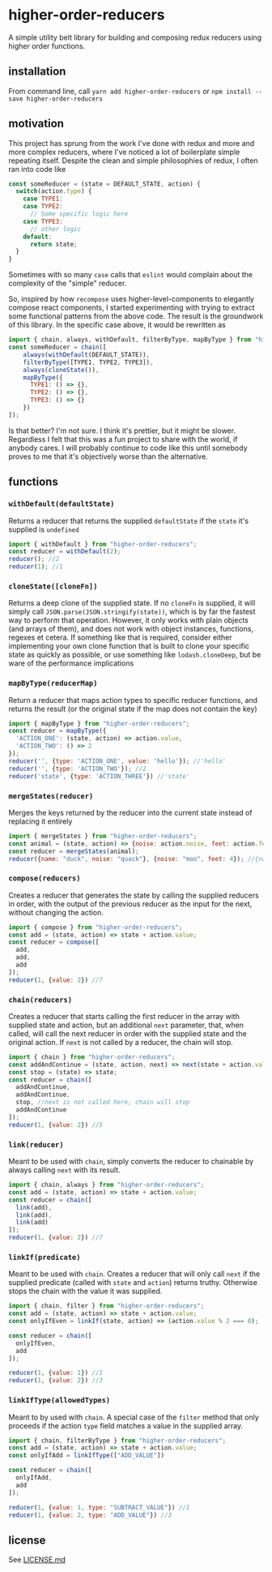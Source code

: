 # higher-order-reducers

A simple utility belt library for building and composing redux reducers using higher order functions.

## installation

From command line, call `yarn add higher-order-reducers` or `npm install --save higher-order-reducers`

## motivation

This project has sprung from the work I've done with redux and more and more complex reducers, where
I've noticed a lot of boilerplate simple repeating itself. Despite the clean and simple philosophies
of redux, I often ran into code like

```js
const someReducer = (state = DEFAULT_STATE, action) {
  switch(action.type) {
    case TYPE1:
    case TYPE2:
      // Some specific logic here
    case TYPE3:
      // other logic
    default:
      return state;
  }
}
```
Sometimes with so many `case` calls that `eslint` would complain about the complexity of the "simple"
reducer.

So, inspired by how `recompose` uses higher-level-components to elegantly compose react components,
I started experimenting with trying to extract some functional patterns from the above code. The result
is the groundwork of this library. In the specific case above, it would be rewritten as

```js
import { chain, always, withDefault, filterByType, mapByType } from "higher-order-reducers";
const someReducer = chain([
    always(withDefault(DEFAULT_STATE)),
    filterByType([TYPE1, TYPE2, TYPE3]),
    always(cloneState()),
    mapByType({
      TYPE1: () => {},
      TYPE2: () => {},
      TYPE3: () => {}
    })
]);
```

Is that better? I'm not sure. I think it's prettier, but it might be slower. Regardless I felt that
this was a fun project to share with the world, if anybody cares. I will probably continue to code
like this until somebody proves to me that it's objectively worse than the alternative.

## functions

### `withDefault(defaultState)`
Returns a reducer that returns the supplied `defaultState` if the `state` it's supplied is `undefined`

```js
import { withDefault } from "higher-order-reducers";
const reducer = withDefault(2);
reducer(); //2
reducer(1); //1
```

### `cloneState([cloneFn])`
Returns a deep clone of the supplied state. If no `cloneFn` is supplied, it will simply call
`JSON.parse(JSON.stringify(state))`, which is by far the fastest way to perform that operation.
However, it only works with plain objects (and arrays of them), and does not work with object instances,
functions, regexes et cetera. If something like that is required, consider either implementing your own
clone function that is built to clone your specific state as quickly as possible, or use something
like `lodash.cloneDeep`, but be ware of the performance implications

### `mapByType(reducerMap)`
Return a reducer that maps action types to specific reducer functions, and returns the result
(or the original state if the map does not contain the key)

```js
import { mapByType } from "higher-order-reducers";
const reducer = mapByType({
  'ACTION_ONE': (state, action) => action.value,
  'ACTION_TWO': () => 2
});
reducer('', {type: 'ACTION_ONE', value: 'hello'}); //'hello'
reducer('', {type: 'ACTION_TWO'}); //2
reducer('state', {type: 'ACTION_THREE'}) //'state'
```

### `mergeStates(reducer)`
Merges the keys returned by the reducer into the current state instead of replacing it entirely

```js
import { mergeStates } from "higher-order-reducers";
const animal = (state, action) => {noise: action.noise, feet: action.feet};
const reducer = mergeStates(animal);
reducer({name: "duck", noise: "quack"}, {noise: "moo", feet: 4}); //{name: "duck", noise: "moo", feet: 4}
```

### `compose(reducers)`
Creates a reducer that generates the state by calling the supplied reducers in order, with the output of the previous reducer as the input for the next, without changing the action.

```js
import { compose } from "higher-order-reducers";
const add = (state, action) => state + action.value;
const reducer = compose([
  add,
  add,
  add
]);
reducer(1, {value: 2}) //7
```

### `chain(reducers)`
Creates a reducer that starts calling the first reducer in the array with supplied state and action, but an additional `next` parameter, that, when called, will call the next reducer in order with the supplied state and the original action. If `next` is not called by a reducer, the chain will stop.

```js
import { chain } from "higher-order-reducers";
const addAndContinue = (state, action, next) => next(state + action.value);
const stop = (state) => state;
const reducer = chain([
  addAndContinue,
  addAndContinue,
  stop, //next is not called here, chain will stop
  addAndContinue
]);
reducer(1, {value: 2}) //5
```

### `link(reducer)`
Meant to be used with `chain`, simply converts the reducer to chainable by always calling `next` with its result.

```js
import { chain, always } from "higher-order-reducers";
const add = (state, action) => state + action.value;
const reducer = chain([
  link(add),
  link(add),
  link(add)
]);
reducer(1, {value: 2}) //7
```

### `linkIf(predicate)`
Meant to be used with `chain`. Creates a reducer that will only call `next` if the supplied predicate (called with `state` and `action`) returns truthy. Otherwise stops the chain with the value it was supplied.

```js
import { chain, filter } from "higher-order-reducers";
const add = (state, action) => state + action.value;
const onlyIfEven = linkIf(state, action) => (action.value % 2 === 0);

const reducer = chain([
  onlyIfEven,
  add
]);

reducer(1, {value: 1}) //1
reducer(1, {value: 2}) //3
```

### `linkIfType(allowedTypes)`
Meant to by used with `chain`. A special case of the `filter` method that only proceeds if the action `type` field matches a value in the supplied array.

```js
import { chain, filterByType } from "higher-order-reducers";
const add = (state, action) => state + action.value;
const onlyIfAdd = linkIfType(["ADD_VALUE"])

const reducer = chain([
  onlyIfAdd,
  add
]);

reducer(1, {value: 1, type: "SUBTRACT_VALUE"}) //1
reducer(1, {value: 2, type: "ADD_VALUE"}) //3
```

## license
See [LICENSE.md](./LICENSE.md)
